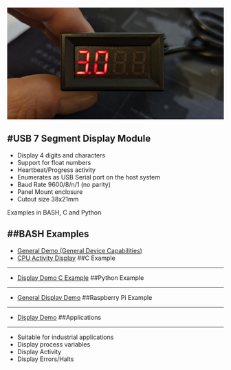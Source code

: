 ![alt text](https://github.com/Irdroid/usb-7-segment-display/blob/main/hardware/pictures/usb-7-segment-display-hi-res-small-web.jpg?raw=true)

#USB 7 Segment Display Module
----------------------------

- Display 4 digits and characters
- Support for float numbers
- Heartbeat/Progress activity
- Enumerates as USB Serial port on the host system
- Baud Rate 9600/8/n/1 (no parity)
- Panel Mount enclosure
- Cutout size 38x21mm

Examples in BASH, C and Python

##BASH Examples
-------------
- [General Demo (General Device Capabilities)](https://github.com/Irdroid/usb-7-segment-display/blob/main/examples/bash/display_demo.sh)
- [CPU Activity Display](https://github.com/Irdroid/usb-7-segment-display/blob/main/examples/bash/cpu_usage.sh)
##C Example
---------
- [Display Demo C Example](https://github.com/Irdroid/usb-7-segment-display/tree/main/examples/c_example)
##Python Example
--------------
- [General Display Demo](https://github.com/Irdroid/usb-7-segment-display/blob/main/examples/python/display.py)
##Raspberry Pi Example
--------------------
- [Display Demo](https://github.com/Irdroid/usb-7-segment-display/tree/main/examples/c_example)
##Applications
------------
- Suitable for industrial applications
- Display process variables
- Display Activity
- Display Errors/Halts
